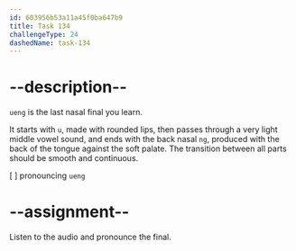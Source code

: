 ```yaml
---
id: 603956b53a11a45f0ba647b9
title: Task 134
challengeType: 24
dashedName: task-134
---
```


<!--SPEAKING-->

<!-- (Audio) A: ueng, gueng, kueng, hueng -->

# --description--

`ueng` is the last nasal final you learn.

It starts with `u`, made with rounded lips, then passes through a very light middle vowel sound, and ends with the back nasal `ng`, produced with the back of the tongue against the soft palate. The transition between all parts should be smooth and continuous.

[ ] pronouncing `ueng`

# --assignment--

Listen to the audio and pronounce the final.

